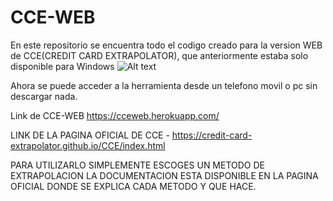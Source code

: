 # CCE-WEB


En este repositorio se encuentra todo el codigo creado para la version WEB de CCE(CREDIT CARD EXTRAPOLATOR), que anteriormente estaba solo disponible para Windows
![Alt text](/images/Capture.png?raw=true "Captura de app web")

Ahora se puede acceder a la herramienta desde un telefono movil o pc sin descargar nada.

Link de CCE-WEB https://cceweb.herokuapp.com/ 


LINK DE LA PAGINA OFICIAL DE CCE - https://credit-card-extrapolator.github.io/CCE/index.html

PARA UTILIZARLO SIMPLEMENTE ESCOGES UN METODO DE EXTRAPOLACION LA DOCUMENTACION ESTA DISPONIBLE EN LA PAGINA OFICIAL DONDE SE EXPLICA CADA METODO Y QUE HACE.

